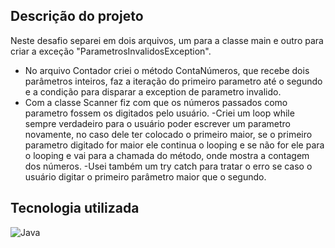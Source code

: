 ## Descrição do projeto

Neste desafio separei em dois arquivos, um para a classe main e outro para criar a exceção "ParametrosInvalidosException".
- No arquivo Contador criei o método ContaNúmeros, que recebe dois parâmetros inteiros, faz a iteração do primeiro parametro até o segundo e a condição para disparar a exception de parametro invalido.
- Com a classe Scanner fiz com que os números passados como parametro fossem os digitados pelo usuário.
-Criei um loop while sempre verdadeiro para o usuário poder escrever um parametro novamente, no caso dele ter colocado o primeiro maior, se o primeiro parametro digitado for maior ele continua o looping e se não for ele para o looping e vai para a chamada do método, onde mostra a contagem dos números.
-Usei também um try catch para tratar o erro se caso o usuário digitar o primeiro parâmetro maior que o segundo.

## Tecnologia utilizada

<img align="center" alt="Java" src="https://img.shields.io/badge/Java-ED8B00?style=for-the-badge&logo=openjdk&logoColor=white" />
